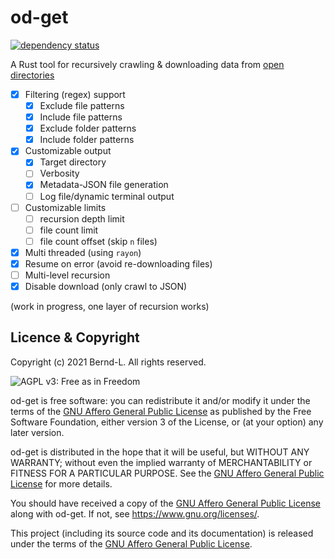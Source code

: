 # od-get

[![dependency status](https://deps.rs/crate/od-get/0.3.1/status.svg)](https://deps.rs/crate/od-get/0.3.1)

A Rust tool for recursively crawling & downloading data from [open directories](https://www.vice.com/en/article/d35x57/what-are-open-directories)

- [x] Filtering (regex) support
  - [x] Exclude file patterns
  - [x] Include file patterns
  - [x] Exclude folder patterns
  - [x] Include folder patterns
- [x] Customizable output
  - [x] Target directory
  - [ ] Verbosity
  - [x] Metadata-JSON file generation
  - [ ] Log file/dynamic terminal output
- [ ] Customizable limits
  - [ ] recursion depth limit
  - [ ] file count limit
  - [ ] file count offset (skip `n` files)
- [x] Multi threaded (using `rayon`)
- [x] Resume on error (avoid re-downloading files)
- [ ] Multi-level recursion
- [x] Disable download (only crawl to JSON)

(work in progress, one layer of recursion works)

## Licence & Copyright

Copyright (c) 2021 Bernd-L. All rights reserved.

![AGPL v3: Free as in Freedom](https://www.gnu.org/graphics/agplv3-with-text-162x68.png)

od-get is free software: you can redistribute it and/or modify it under the terms of the [GNU Affero General Public License](/LICENSE.md) as published by the Free Software Foundation, either version 3 of the License, or (at your option) any later version.

od-get is distributed in the hope that it will be useful, but WITHOUT ANY WARRANTY; without even the implied warranty of MERCHANTABILITY or FITNESS FOR A PARTICULAR PURPOSE. See the [GNU Affero General Public License](/LICENSE.md) for more details.

You should have received a copy of the [GNU Affero General Public License](/LICENSE.md) along with od-get. If not, see <https://www.gnu.org/licenses/>.

This project (including its source code and its documentation) is released under the terms of the [GNU Affero General Public License](/LICENSE.md).
